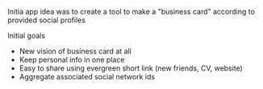 Initia app idea was to create a tool to make a "business card" according to provided social profiles

Initial goals
* New vision of business card at all
* Keep personal info in one place
* Easy to share using evergreen short link (new friends, CV, website)
* Aggregate associated social network ids
